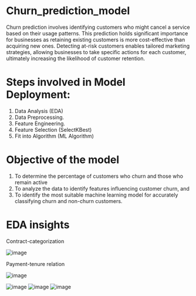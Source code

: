# Churn_prediction_model
Churn prediction involves identifying customers who might cancel a service based on their usage patterns. This prediction holds significant importance for businesses as retaining existing customers is more cost-effective than acquiring new ones. Detecting at-risk customers enables tailored marketing strategies, allowing businesses to take specific actions for each customer, ultimately increasing the likelihood of customer retention.

# Steps involved in Model Deployment:
1. Data Analysis (EDA)
2. Data Preprocessing.
3. Feature Engineering.
4. Feature Selection (SelectKBest)
5. Fit into Algorithm (ML Algorithm)

# Objective of the model
1. To determine the percentage of customers who churn and those who remain active
2. To analyze the data to identify features influencing customer churn, and
3. To identify the most suitable machine learning model for accurately classifying churn and non-churn customers.

# EDA insights
Contract-categorization 

![image](https://github.com/Shashankforcode2408/Churn_prediction_model/assets/126846732/e17b497d-e955-4e1b-899f-36a1aa23be59)

Payment-tenure relation 

![image](https://github.com/Shashankforcode2408/Churn_prediction_model/assets/126846732/5581afa3-582d-414b-a5ad-adde765de38b)

![image](https://github.com/Shashankforcode2408/Churn_prediction_model/assets/126846732/e65ac089-6417-4508-b845-70241857d465)
![image](https://github.com/Shashankforcode2408/Churn_prediction_model/assets/126846732/76a62979-0076-495d-a3a1-e1b8ec48865d)
![image](https://github.com/Shashankforcode2408/Churn_prediction_model/assets/126846732/510d8ac8-2d28-4bc3-8526-ae0eb2af9546)











